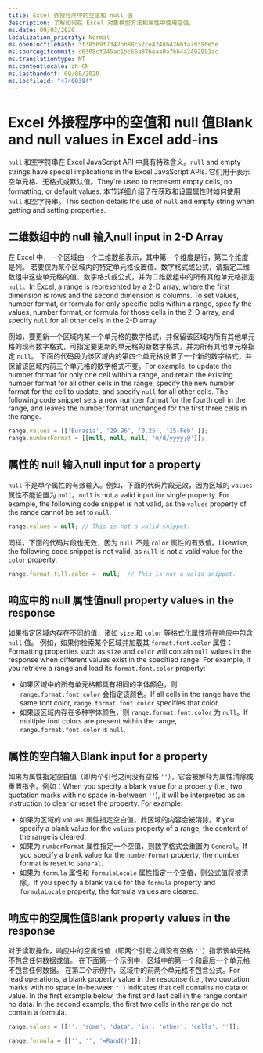 ```yaml
---
title: Excel 外接程序中的空值和 null 值
description: 了解如何在 Excel 对象模型方法和属性中使用空值。
ms.date: 09/03/2020
localization_priority: Normal
ms.openlocfilehash: 3f38569f7342bb88c52ce424db426bfa7939be5e
ms.sourcegitcommit: c6308cf245ac1bc66a876eaa0a7bb4a2492991ac
ms.translationtype: MT
ms.contentlocale: zh-CN
ms.lasthandoff: 09/08/2020
ms.locfileid: "47409384"
---
```

# <a name="blank-and-null-values-in-excel-add-ins"></a><span data-ttu-id="b46f3-103">Excel 外接程序中的空值和 null 值</span><span class="sxs-lookup"><span data-stu-id="b46f3-103">Blank and null values in Excel add-ins</span></span>

<span data-ttu-id="b46f3-104">`null` 和空字符串在 Excel JavaScript API 中具有特殊含义。</span><span class="sxs-lookup"><span data-stu-id="b46f3-104">`null` and empty strings have special implications in the Excel JavaScript APIs.</span></span> <span data-ttu-id="b46f3-105">它们用于表示空单元格、无格式或默认值。</span><span class="sxs-lookup"><span data-stu-id="b46f3-105">They're used to represent empty cells, no formatting, or default values.</span></span> <span data-ttu-id="b46f3-106">本节详细介绍了在获取和设置属性时如何使用 `null` 和空字符串。</span><span class="sxs-lookup"><span data-stu-id="b46f3-106">This section details the use of `null` and empty string when getting and setting properties.</span></span>

## <a name="null-input-in-2-d-array"></a><span data-ttu-id="b46f3-107">二维数组中的 null 输入</span><span class="sxs-lookup"><span data-stu-id="b46f3-107">null input in 2-D Array</span></span>

<span data-ttu-id="b46f3-p102">在 Excel 中，一个区域由一个二维数组表示，其中第一个维度是行，第二个维度是列。 若要仅为某个区域内的特定单元格设置值、数字格式或公式，请指定二维数组中这些单元格的值、数字格式或公式，并为二维数组中的所有其他单元格指定 `null`。</span><span class="sxs-lookup"><span data-stu-id="b46f3-p102">In Excel, a range is represented by a 2-D array, where the first dimension is rows and the second dimension is columns. To set values, number format, or formula for only specific cells within a range, specify the values, number format, or formula for those cells in the 2-D array, and specify `null` for all other cells in the 2-D array.</span></span>

<span data-ttu-id="b46f3-p103">例如，要更新一个区域内某一个单元格的数字格式，并保留该区域内所有其他单元格的现有数字格式，可指定要更新的单元格的新数字格式，并为所有其他单元格指定 `null`。 下面的代码段为该区域内的第四个单元格设置了一个新的数字格式，并保留该区域内前三个单元格的数字格式不变。</span><span class="sxs-lookup"><span data-stu-id="b46f3-p103">For example, to update the number format for only one cell within a range, and retain the existing number format for all other cells in the range, specify the new number format for the cell to update, and specify `null` for all other cells. The following code snippet sets a new number format for the fourth cell in the range, and leaves the number format unchanged for the first three cells in the range.</span></span>

```js
range.values = [['Eurasia', '29.96', '0.25', '15-Feb' ]];
range.numberFormat = [[null, null, null, 'm/d/yyyy;@']];
```

## <a name="null-input-for-a-property"></a><span data-ttu-id="b46f3-112">属性的 null 输入</span><span class="sxs-lookup"><span data-stu-id="b46f3-112">null input for a property</span></span>

<span data-ttu-id="b46f3-p104">`null` 不是单个属性的有效输入。例如，下面的代码片段无效，因为区域的 `values` 属性不能设置为 `null`。</span><span class="sxs-lookup"><span data-stu-id="b46f3-p104">`null` is not a valid input for single property. For example, the following code snippet is not valid, as the `values` property of the range cannot be set to `null`.</span></span>

```js
range.values = null; // This is not a valid snippet. 
```

<span data-ttu-id="b46f3-115">同样，下面的代码片段也无效，因为 `null` 不是 `color` 属性的有效值。</span><span class="sxs-lookup"><span data-stu-id="b46f3-115">Likewise, the following code snippet is not valid, as `null` is not a valid value for the `color` property.</span></span>

```js
range.format.fill.color =  null;  // This is not a valid snippet. 
```

## <a name="null-property-values-in-the-response"></a><span data-ttu-id="b46f3-116">响应中的 null 属性值</span><span class="sxs-lookup"><span data-stu-id="b46f3-116">null property values in the response</span></span>

<span data-ttu-id="b46f3-p105">如果指定区域内存在不同的值，诸如 `size` 和 `color` 等格式化属性将在响应中包含 `null` 值。 例如，如果你检索某个区域并加载其 `format.font.color` 属性：</span><span class="sxs-lookup"><span data-stu-id="b46f3-p105">Formatting properties such as `size` and `color` will contain `null` values in the response when different values exist in the specified range. For example, if you retrieve a range and load its `format.font.color` property:</span></span>

* <span data-ttu-id="b46f3-119">如果区域中的所有单元格都具有相同的字体颜色，则 `range.format.font.color` 会指定该颜色。</span><span class="sxs-lookup"><span data-stu-id="b46f3-119">If all cells in the range have the same font color, `range.format.font.color` specifies that color.</span></span>
* <span data-ttu-id="b46f3-120">如果该区域内存在多种字体颜色，则 `range.format.font.color` 为 `null`。</span><span class="sxs-lookup"><span data-stu-id="b46f3-120">If multiple font colors are present within the range, `range.format.font.color` is `null`.</span></span>

## <a name="blank-input-for-a-property"></a><span data-ttu-id="b46f3-121">属性的空白输入</span><span class="sxs-lookup"><span data-stu-id="b46f3-121">Blank input for a property</span></span>

<span data-ttu-id="b46f3-p106">如果为属性指定空白值（即两个引号之间没有空格 `''`），它会被解释为属性清除或重置指令。例如：</span><span class="sxs-lookup"><span data-stu-id="b46f3-p106">When you specify a blank value for a property (i.e., two quotation marks with no space in-between `''`), it will be interpreted as an instruction to clear or reset the property. For example:</span></span>

* <span data-ttu-id="b46f3-124">如果为区域的 `values` 属性指定空白值，此区域的内容会被清除。</span><span class="sxs-lookup"><span data-stu-id="b46f3-124">If you specify a blank value for the `values` property of a range, the content of the range is cleared.</span></span>
* <span data-ttu-id="b46f3-125">如果为 `numberFormat` 属性指定一个空值，则数字格式会重置为 `General`。</span><span class="sxs-lookup"><span data-stu-id="b46f3-125">If you specify a blank value for the `numberFormat` property, the number format is reset to `General`.</span></span>
* <span data-ttu-id="b46f3-126">如果为 `formula` 属性和 `formulaLocale` 属性指定一个空值，则公式值将被清除。</span><span class="sxs-lookup"><span data-stu-id="b46f3-126">If you specify a blank value for the `formula` property and `formulaLocale` property, the formula values are cleared.</span></span>

## <a name="blank-property-values-in-the-response"></a><span data-ttu-id="b46f3-127">响应中的空属性值</span><span class="sxs-lookup"><span data-stu-id="b46f3-127">Blank property values in the response</span></span>

<span data-ttu-id="b46f3-p107">对于读取操作，响应中的空属性值（即两个引号之间没有空格 `''`）指示该单元格不包含任何数据或值。 在下面第一个示例中，区域中的第一个和最后一个单元格不包含任何数据。 在第二个示例中，区域中的前两个单元格不包含公式。</span><span class="sxs-lookup"><span data-stu-id="b46f3-p107">For read operations, a blank property value in the response (i.e., two quotation marks with no space in-between `''`) indicates that cell contains no data or value. In the first example below, the first and last cell in the range contain no data. In the second example, the first two cells in the range do not contain a formula.</span></span>

```js
range.values = [['', 'some', 'data', 'in', 'other', 'cells', '']];
```

```js
range.formula = [['', '', '=Rand()']];
```
